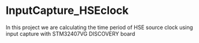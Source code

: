 # InputCapture_HSEclock
In this project we are calculating the time period of HSE source clock using input capture with STM32407VG DISCOVERY board
